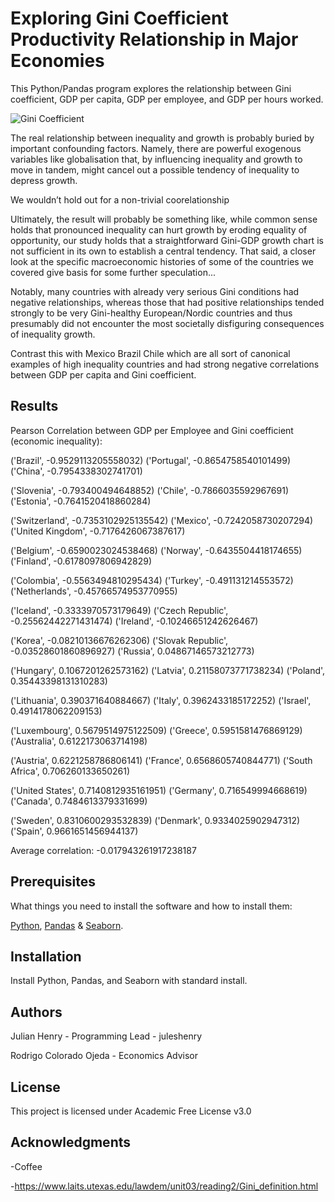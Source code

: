 # Exploring Gini Coefficient Productivity Relationship in Major Economies

This Python/Pandas program explores the relationship between Gini coefficient, GDP per capita, GDP per employee, and GDP per hours worked.

![Gini Coefficient](https://www.laits.utexas.edu/lawdem/unit03/reading2/Gini_definition.jpg)

The real relationship between inequality and growth is probably buried by important confounding factors. Namely, there are powerful exogenous variables like globalisation that, by influencing inequality and growth to move in tandem, might cancel out a possible tendency of inequality to depress growth.

We wouldn’t hold out for a non-trivial coorelationship

Ultimately, the result will probably be something like, while common sense holds that pronounced inequality can hurt growth by eroding equality of opportunity, our study holds that a straightforward Gini-GDP growth chart is not sufficient in its own to establish a central tendency. That said, a closer look at the specific macroeconomic histories of some of the countries we covered give basis for some further speculation...

Notably, many countries with already very serious Gini conditions had negative relationships, whereas those that had positive relationships tended strongly to be very Gini-healthy European/Nordic countries and thus presumably did not encounter the most societally disfiguring consequences of inequality growth.

Contrast this with Mexico Brazil Chile which are all sort of canonical examples of high inequality countries and had strong negative correlations between GDP per capita and Gini coefficient.

## Results
Pearson Correlation between GDP per Employee and Gini coefficient (economic inequality): 

('Brazil', -0.9529113205558032) ('Portugal', -0.8654758540101499) ('China', -0.7954338302741701)

('Slovenia', -0.793400494648852) ('Chile', -0.7866035592967691) ('Estonia', -0.7641520418860284)

('Switzerland', -0.7353102925135542) ('Mexico', -0.7242058730207294) ('United Kingdom', -0.7176426067387617)

('Belgium', -0.6590023024538468) ('Norway', -0.6435504418174655) ('Finland', -0.6178097806942829)

('Colombia', -0.5563494810295434) ('Turkey', -0.491131214553572) ('Netherlands', -0.45766574953770955)

('Iceland', -0.3333970573179649) ('Czech Republic', -0.25562442271431474) ('Ireland', -0.10246651242626467)

('Korea', -0.08210136676262306) ('Slovak Republic', -0.03528601860896927) ('Russia', 0.04867146573212773)

('Hungary', 0.1067201262573162) ('Latvia', 0.21158073771738234) ('Poland', 0.35443398131310283)

('Lithuania', 0.390371640884667) ('Italy', 0.3962433185172252) ('Israel', 0.4914178062209153)

('Luxembourg', 0.5679514975122509) ('Greece', 0.5951581476869129) ('Australia', 0.6122173063714198)

('Austria', 0.6221258786806141) ('France', 0.6568605740844771) ('South Africa', 0.706260133650261)

('United States', 0.7140812935161951) ('Germany', 0.716549994668619) ('Canada', 0.7484613379331699)

('Sweden', 0.8310600293532839) ('Denmark', 0.9334025902947312) ('Spain', 0.9661651456944137)

Average correlation: -0.017943261917238187

## Prerequisites
What things you need to install the software and how to install them:

[Python](realpython.com/installing-python), [Pandas](pandas.pydata.org/pandas-docs/stable/install.html) & [Seaborn](seaborn.pydata.org/installing.html).

## Installation
Install Python, Pandas, and Seaborn with standard install.

## Authors
Julian Henry - Programming Lead - juleshenry

Rodrigo Colorado Ojeda - Economics Advisor

## License
This project is licensed under Academic Free License v3.0

## Acknowledgments
-Coffee

-https://www.laits.utexas.edu/lawdem/unit03/reading2/Gini_definition.html
